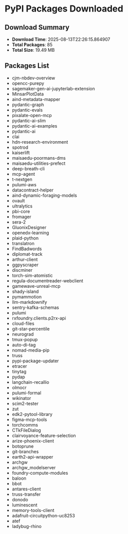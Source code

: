 # PyPI Packages Downloaded

## Download Summary
- **Download Time**: 2025-08-13T22:26:15.864907
- **Total Packages**: 85
- **Total Size**: 19.49 MB

## Packages List
- cjm-nbdev-overview
- opencc-purepy
- sagemaker-gen-ai-jupyterlab-extension
- MinsarPlotData
- aind-metadata-mapper
- pydantic-graph
- pydantic-evals
- pixalate-open-mcp
- pydantic-ai-slim
- pydantic-ai-examples
- pydantic-ai
- clai
- hdn-research-environment
- spotrod
- kaiserlift
- maisaedu-poormans-dms
- maisaedu-utilities-prefect
- deep-breath-cli
- mcp-agent
- t-nextgen
- pulumi-aws
- datacontract-helper
- aind-dynamic-foraging-models
- ovault
- ultralytics
- pbi-core
- fromager
- sera-2
- GluonixDesigner
- openedx-learning
- plaid-python
- translatron
- FindBadwords
- diplomat-track
- arthur-client
- ggpyscraper
- discminer
- torch-sim-atomistic
- regula-documentreader-webclient
- gamewave-unreal-mcp
- shady-island
- pymammotion
- llm-markdownify
- sentry-kafka-schemas
- pulumi
- rxfoundry.clients.p2rx-api
- cloud-files
- git-star-percentile
- neurograd
- tmux-popup
- auto-di-tag
- nomad-media-pip
- truss
- pypi-package-updater
- etracer
- tinytag
- pydap
- langchain-recallio
- olmocr
- pulumi-formal
- wikinator
- scim2-tester
- zut
- edk2-pytool-library
- figma-mcp-tools
- torchcomms
- CTkFileDialog
- clairvoyance-feature-selection
- arize-phoenix-client
- botoprune
- git-branches
- earth2-api-wrapper
- archgw
- archgw_modelserver
- foundry-compute-modules
- baloon
- bbot
- antares-client
- truss-transfer
- donodo
- luminescent
- memory-tools-client
- adafruit-circuitpython-uc8253
- atef
- ladybug-rhino

